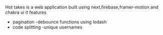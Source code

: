 Hot takes is a web application built using next,firebase,framer-motion and chakra ui it features

- pagination
-debounce functions using lodash
- code splitting 
-unique usernames
